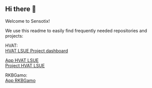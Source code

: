 ## Hi there 👋

Welcome to Sensotix!

We use this readme to easily find frequently needed repositories and projects:

HVAT:<br>
<a href="https://github.com/orgs/sensotix/projects/2" target="_blank">HVAT LSUE Project dashboard</a><br>

<a href="https://github.com/sensotix/stx-app-s-helvetia-at" target="_blank">App HVAT LSUE</a><br>
<a href="https://github.com/sensotix/stx-prj-s-helvetia-at" target="_blank">Project HVAT LSUE</a>

RKBGamo:<br>
<a href="https://github.com/sensotix/stx-app-s-rkbgamo-de" target="_blank">App RKBGamo</a>

<!--

**Here are some ideas to get you started:**

🙋‍♀️ A short introduction - what is your organization all about?
🌈 Contribution guidelines - how can the community get involved?
👩‍💻 Useful resources - where can the community find your docs? Is there anything else the community should know?
🍿 Fun facts - what does your team eat for breakfast?
🧙 Remember, you can do mighty things with the power of [Markdown](https://docs.github.com/github/writing-on-github/getting-started-with-writing-and-formatting-on-github/basic-writing-and-formatting-syntax)
-->
